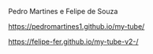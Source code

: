 Pedro Martines e Felipe de Souza

https://pedromartines1.github.io/my-tube/

https://felipe-fer.github.io/my-tube-v2-/
